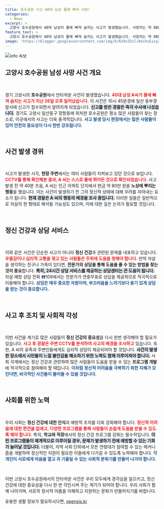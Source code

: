 ```yaml
---
title: 호수공원 사고 40대 남성 물에 빠져 사망!
categories:
  - News
excerpt: >
  고양시 호수공원에서 40대 남성이 물에 빠져 숨지는 사고가 발생했습니다. 사망자는 약 80만 원을 노상에 뿌린 후 스스로 물에 뛰어든 것으로 보이며, 경찰이 사고 경위를 조사 중입니다.
feature_text: >
  고양시 호수공원에서 40대 남성이 물에 빠져 숨지는 사고가 발생했습니다. 사망자는 약 80만 원을 노상에 뿌린 후 스스로 물에 뛰어든 것으로 보이며, 경찰이 사고 경위를 조사 중입니다.
image: 'https://blogger.googleusercontent.com/img/b/R29vZ2xl/AVvXsEixyZcFfHzMRdzZMjFBmAUKJYCLCGyLL1o632UiGVXcaFdKo_bkvkuCioo0uUKlGfBVcT3P84aROyZIXSBEx3Aw5nCQ3pTgDom1WDC4m8eifvWiAmWEEVb4x6G_l8C0QH225ldMjyaFvpxGEBGNO37VmDTDMHGhJPq73UglMfDca1-0aw/s1600/blogspot.png'
---
```


<p><img src="https://blogger.googleusercontent.com/img/b/R29vZ2xl/AVvXsEixyZcFfHzMRdzZMjFBmAUKJYCLCGyLL1o632UiGVXcaFdKo_bkvkuCioo0uUKlGfBVcT3P84aROyZIXSBEx3Aw5nCQ3pTgDom1WDC4m8eifvWiAmWEEVb4x6G_l8C0QH225ldMjyaFvpxGEBGNO37VmDTDMHGhJPq73UglMfDca1-0aw/s1600/blogspot.png" alt="info 속보" /></p>

<h2 data-ke-size="size26">고양시 호수공원 남성 사망 사건 개요</h2>

<p data-ke-size="size16">&nbsp;</p>

<p>경기 고양시의 <b>호수공원</b>에서 안타까운 사건이 발생했습니다. <b><span style="color: #ee2323;">40대 남성 A씨가 물에 빠져 숨지는 사고가 지난 26일 오후 일어났습니다.</span></b> 이 사건은 10시 45분경에 일산 동부경찰서에 신고가 접수되면서 알려지게 되었습니다. <b><span style="background-color: #21538527;">신고를 받은 경찰은 즉각 수사에 나섰습니다.</span></b> 경기도 고양시 일산동구 장항동에 위치한 호수공원은 평소 많은 사람들이 찾는 장소로, 이곳에서의 사고는 더욱 충격적입니다. <b><span style="color: #1a5490;">사고 발생 당시 현장에서는 많은 사람들이 있어 안전의 중요성이 다시 한번 강조됩니다.</span></b></p>

<p data-ke-size="size16">&nbsp;</p>

<h2 data-ke-size="size26">사건 발생 경위</h2>

<p data-ke-size="size16">&nbsp;</p>

<p>사고가 발생한 시각, <b>현장 주변</b>에서는 여러 사람들이 지켜보고 있던 것으로 보입니다. <b><span style="color: #ee2323;">CCTV를 통해 확인해본 결과, A 씨는 스스로 물에 뛰어든 것으로 확인되었습니다.</span></b> 사고 발생 전 약 40분 즈음, A 씨는 인근 아파트 단지에서 현금 약 80만 원을 <b>노상에 뿌리는 행동</b>을 했습니다. 이는 사건이 발생하기 전 그의 정신적 상태에 대해 우려를 자아내는 요소가 됩니다. <b><span style="background-color: #21538527;">현재 경찰은 A 씨의 행동의 배경을 조사 중입니다.</span></b> 이러한 일들은 일반적으로 자살의 한 형태로 해석될 가능성도 있으며, 이에 대한 깊은 논의가 필요할 것입니다.</p>

<p data-ke-size="size16">&nbsp;</p>

<h2 data-ke-size="size26">정신 건강과 상담 서비스</h2>

<p data-ke-size="size16">&nbsp;</p>

<p>이와 같은 사건은 단순한 사고가 아니라 <b>정신 건강</b>과 관련된 문제를 내포하고 있습니다. <b><span style="color: #ee2323;">우울감이나 심리적 고통을 겪고 있는 사람들은 주위에 도움을 청해야 합니다.</span></b> 만약 자살을 생각하는 친구나 가족이 있다면, <b>전문가의 상담을 통해 도움을 줄 수 있는 방법을 찾는 것이 중요</b>합니다. <b><span style="background-color: #21538527;">특히, 24시간 상담 서비스를 제공하는 상담센터는 큰 도움이 됩니다.</span></b> 자살 예방 상담 전화 ☎109에서는 전문가가 연중무휴로 상담을 제공하므로 적극적으로 이용해야 합니다. <b><span style="color: #1a5490;">상담은 매우 중요한 자원이며, 부끄러움을 느끼기보다 용기 있게 상담을 받는 것이 중요합니다.</span></b></p>

<p data-ke-size="size16">&nbsp;</p>

<h2 data-ke-size="size26">사고 후 조치 및 사회적 각성</h2>

<p data-ke-size="size16">&nbsp;</p>

<p>이번 사건을 계기로 많은 사람들이 <b>정신 건강의 중요성</b>을 다시 한번 생각해야 할 필요가 있습니다. <b><span style="color: #ee2323;">사고 후 경찰은 주변 CCTV를 분석하여 사고의 배경을 조사하고</span></b> 있습니다. 또한, A 씨의 유족과 주변인들에게도 심리적 상담이 제공되어야 할 것입니다. <b><span style="background-color: #21538527;">사건이 발생한 장소에서 시민들이 느낄 불안감을 해소하기 위한 노력도 함께 이루어져야 합니다.</span></b> 사회 각계에서는 정신 건강과 관련하여 많은 사람들이 도움을 받을 수 있는 <b>프로그램 개발</b>에 적극적으로 참여해야 할 때입니다. <b><span style="color: #1a5490;">이처럼 정신적 어려움을 극복하기 위한 지혜가 모인다면, 비극적인 사건들이 줄어들 수 있을 것입니다.</span></b></p>

<p data-ke-size="size16">&nbsp;</p>

<h2 data-ke-size="size26">사회를 위한 노력</h2>

<p data-ke-size="size16">&nbsp;</p>

<p>우리 사회는 <b>정신 건강에 대한 인식</b>과 예방적 조치를 더욱 강화해야 합니다. <b><span style="color: #ee2323;">정신적 어려움에 대한 편견을 없애고, 다양한 프로그램을 통해 사람들이 손쉽게 도움을 받을 수 있도록 해야 합니다.</span></b> 특히, <b>학교와 직장</b>에서의 정신 건강 프로그램 강화는 필수적입니다. <b><span style="background-color: #21538527;">이런 프로그램들이 체계적으로 이루어질 경우, 문제가 발생하기 전에 예방할 수 있는 기회가 늘어날 것입니다.</span></b> 더불어, 지역 사회 단위에서 모든 연령대가 참여할 수 있는 메커니즘을 개발하여 정신적인 지원이 필요한 이들에게 다가갈 수 있도록 노력해야 합니다. <b><span style="color: #1a5490;">각 개인이 서로에게 마음을 열고 귀 기울일 수 있는 사회적 분위기를 만들어 나가야 합니다.</span></b></p>

<p data-ke-size="size16">&nbsp;</p>

<p>이번 고양시 호수공원에서의 안타까운 사건은 우리 모두에게 경각심을 일으키고, 정신 건강에 대한 중요성을 다시 한 번 각인시켜 주는 계기가 되어야 합니다. 우리 사회가 함께 나아가며, 서로의 정서적 아픔을 이해하고 지원하는 문화가 만들어지기를 바랍니다.</p>
유용한 생활 정보가 필요하시다면, <a href="https://opensis.kr" rel="dofollow">opensis.kr</a>


